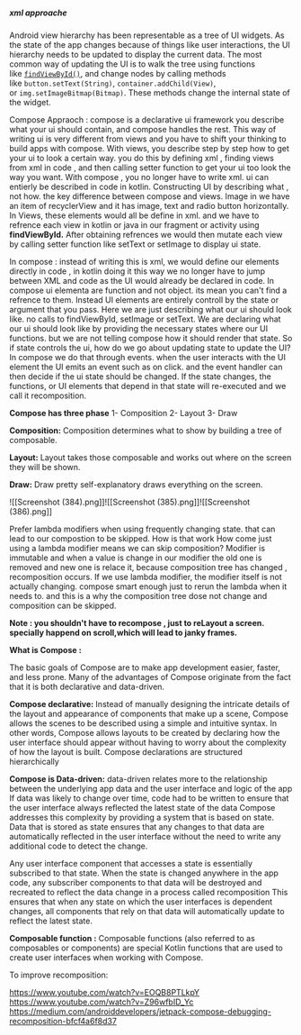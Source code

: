 
##### xml approache
Android view hierarchy has been representable as a tree of UI widgets. As the state of the app changes because of things like user interactions, the UI hierarchy needs to be updated to display the current data. The most common way of updating the UI is to walk the tree using functions like [`findViewById()`](https://developer.android.com/reference/android/view/View#findViewById(int)), and change nodes by calling methods like `button.setText(String)`, `container.addChild(View)`, or `img.setImageBitmap(Bitmap)`. These methods change the internal state of the widget.

Compose Appraoch :
compose is a declarative ui framework you describe what your ui should contain, and compose handles the rest. This way of writing ui is very different from views and you have to shift your thinking to build apps with compose.
With views, you describe step by step how to get your ui to look a certain way. you do this by defining xml , finding views from xml  in code , and then calling setter function to get your ui too look the way you want. With compose , you no longer have to write xml. ui can entierly be described in code in kotlin. Constructing UI by describing  what , not how. the key difference between compose and views. Image in we have an item of recyclerView and it has image, text and radio button horizontally. In Views, these elements would all be define in xml. and we have to refrence each view in kotlin or java in our fragment or activity using **findViewById.** After obtaining refrences we would then mutate each view by calling setter function like setText or setImage to display  ui state.

In compose  : instead of writing this is xml, we would define our elements directly  in code , in kotlin doing it this way we no longer have to jump between XML and code as the UI would already be declared in code. In compose  ui elementa are function and not object. its mean you can't find  a refrence to them. Instead UI elements are entirely controll by the state or argument that you pass. Here we are just describing what our ui should look like. no calls to findViewById, setImage or setText.
We are declaring what our ui should look like by providing the necessary states where our UI functions. but we are not telling compose how  it should render that state. So if state controls the ui, how do we go about updating state to update the UI? In compose we do that through events. when the user interacts with the UI element the UI emits an event such as on click. and the event handler can then decide if the ui state should be changed.
If the state changes, the functions, or UI elements that depend in that state will re-executed and we call it recomposition.

**Compose has three phase**
1- Composition
2- Layout
3- Draw

**Composition:**
Composition determines what to show by building a tree of composable.

**Layout:**
Layout takes those composable and works out where on the screen they will be shown.

**Draw:**
Draw pretty self-explanatory draws everything on the screen.

![[Screenshot (384).png]]![[Screenshot (385).png]]![[Screenshot (386).png]]


Prefer lambda modifiers when using frequently changing state. that can lead to our compostion to be skipped. How is that work How come just using a lambda modifier means we can skip composition?
Modifier is immutable and when a value is change in our modifier the old one is removed and new one is relace it, because composition tree has changed , recomposition occurs.
If we use lambda modifier, the modifier itself is not actually changing. compose smart enough just to rerun the lambda when it needs to. and this is a why the composition tree dose not change and composition can be skipped.

**Note : you shouldn't have to recompose , just to reLayout a screen.**
**specially happend on scroll,which will lead to janky frames.**


**What is Compose :** 

The basic goals of Compose are to make app development easier, faster, and less prone.
Many of the advantages of Compose originate from the fact that it is both declarative and data-driven.

**Compose declarative:**
Instead of manually designing the intricate details of the layout and appearance of components that make up a scene, Compose allows the scenes to be described using  a simple and intuitive syntax. In other words, Compose allows layouts to be created by declaring how the user interface should appear without having to worry about the complexity of how the layout is built. Compose declarations are structured hierarchically

**Compose is Data-driven:**
data-driven relates more to the relationship between the underlying app data and the user interface and logic of the app If data was likely to change over time, code had to be written to ensure that the user interface always reflected the latest state of the data Compose addresses this complexity by providing a system that is based on state. Data that is stored as state ensures that any changes to that data are automatically reflected in the user interface without the need to write  any additional code to detect the change. 

Any user interface component that accesses a state is essentially  subscribed to that state. When the state is changed anywhere in the app code, any subscriber components to that data will be destroyed and recreated to reflect the data change in a process called recomposition This ensures  that when any state on which the user interfaces is dependent changes, all components that rely on that data will  automatically update to reflect the latest state.

**Composable function :**
Composable functions (also referred to as composables or components) are special Kotlin functions that are used  to create user interfaces when working with Compose.



To improve recomposition:

https://www.youtube.com/watch?v=EOQB8PTLkpY
https://www.youtube.com/watch?v=Z96wfbID_Yc
https://medium.com/androiddevelopers/jetpack-compose-debugging-recomposition-bfcf4a6f8d37
